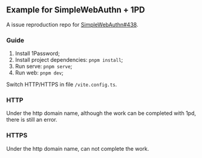 ## Example for SimpleWebAuthn + 1PD

A issue reproduction repo for [SimpleWebAuthn#438](https://github.com/MasterKale/SimpleWebAuthn/issues/438).

### Guide

1. Install 1Password;
2. Install project dependencies: `pnpm install`;
3. Run serve: `pnpm serve`;
4. Run web: `pnpm dev`;

Switch HTTP/HTTPS in file `/vite.config.ts`.

### HTTP

Under the http domain name, although the work can be completed with 1pd, there is still an error.

### HTTPS

Under the http domain name, can not complete the work.
